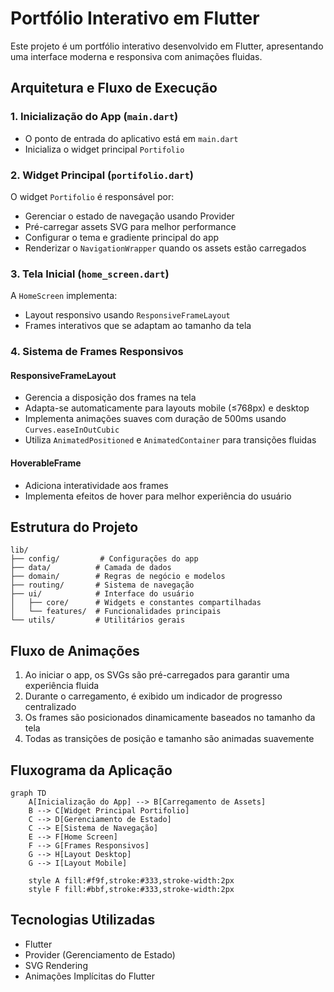 # Portfólio Interativo em Flutter

Este projeto é um portfólio interativo desenvolvido em Flutter, apresentando uma interface moderna e responsiva com animações fluidas.

## Arquitetura e Fluxo de Execução

### 1. Inicialização do App (`main.dart`)
- O ponto de entrada do aplicativo está em `main.dart`
- Inicializa o widget principal `Portifolio`

### 2. Widget Principal (`portifolio.dart`)
O widget `Portifolio` é responsável por:
- Gerenciar o estado de navegação usando Provider
- Pré-carregar assets SVG para melhor performance
- Configurar o tema e gradiente principal do app
- Renderizar o `NavigationWrapper` quando os assets estão carregados

### 3. Tela Inicial (`home_screen.dart`)
A `HomeScreen` implementa:
- Layout responsivo usando `ResponsiveFrameLayout`
- Frames interativos que se adaptam ao tamanho da tela

### 4. Sistema de Frames Responsivos
#### ResponsiveFrameLayout
- Gerencia a disposição dos frames na tela
- Adapta-se automaticamente para layouts mobile (≤768px) e desktop
- Implementa animações suaves com duração de 500ms usando `Curves.easeInOutCubic`
- Utiliza `AnimatedPositioned` e `AnimatedContainer` para transições fluidas

#### HoverableFrame
- Adiciona interatividade aos frames
- Implementa efeitos de hover para melhor experiência do usuário

## Estrutura do Projeto
```
lib/
├── config/         # Configurações do app
├── data/          # Camada de dados
├── domain/        # Regras de negócio e modelos
├── routing/       # Sistema de navegação
├── ui/            # Interface do usuário
│   ├── core/      # Widgets e constantes compartilhadas
│   └── features/  # Funcionalidades principais
└── utils/         # Utilitários gerais
```

## Fluxo de Animações
1. Ao iniciar o app, os SVGs são pré-carregados para garantir uma experiência fluida
2. Durante o carregamento, é exibido um indicador de progresso centralizado
3. Os frames são posicionados dinamicamente baseados no tamanho da tela
4. Todas as transições de posição e tamanho são animadas suavemente

## Fluxograma da Aplicação

```mermaid
graph TD
    A[Inicialização do App] --> B[Carregamento de Assets]
    B --> C[Widget Principal Portifolio]
    C --> D[Gerenciamento de Estado]
    C --> E[Sistema de Navegação]
    E --> F[Home Screen]
    F --> G[Frames Responsivos]
    G --> H[Layout Desktop]
    G --> I[Layout Mobile]
    
    style A fill:#f9f,stroke:#333,stroke-width:2px
    style F fill:#bbf,stroke:#333,stroke-width:2px
```

## Tecnologias Utilizadas
- Flutter
- Provider (Gerenciamento de Estado)
- SVG Rendering
- Animações Implícitas do Flutter
